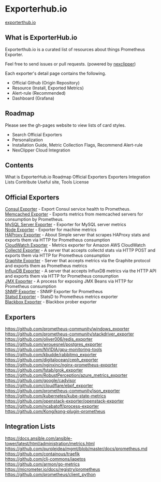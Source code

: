 # Exporterhub.io

[exporterthub.io](https://exporterthub.io/)

## What is ExporterHub.io

Exporterthub.io is a curated list of resources about things Prometheus Exporter.

Feel free to send issues or pull requests. (powered by [nexclipper](https://nexclipper.io))

Each exporter's detail page contains the following.

- Official Github (Origin Repository)
- Resource (Install, Exported Metrics)
- Alert-rule (Recommended)
- Dashboard (Grafana)

## Roadmap

Please see the gh-pages website to view lists of card styles.
- Search Official Exporters
- Personalization
- Installation Guide, Metric Collection Flags, Recommend Alert-rule
- NexClipper Cloud Integration

## Contents

What is ExporterHub.io
Roadmap
Official Exporters
Exporters
Integration Lists
Contribute
Useful site, Tools
License

## Official Exporters

[Consul Exporter](https://github.com/prometheus/consul_exporter) - Export Consul service health to Prometheus.   
[Memcached Exporter](https://github.com/prometheus/memcached_exporter) - Exports metrics from memcached servers for consumption by Prometheus.   
[MySQL Server Exporter](https://github.com/prometheus/mysqld_exporter) - Exporter for MySQL server metrics   
[Node Exporter](https://github.com/prometheus/node_exporter) - Exporter for machine metrics   
[HAProxy Exporter](https://github.com/prometheus/haproxy_exporter) - About
Simple server that scrapes HAProxy stats and exports them via HTTP for Prometheus consumption   
[CloudWatch Exporter](https://github.com/prometheus/cloudwatch_exporter) - Metrics exporter for Amazon AWS CloudWatch   
[Collectd Exporter](https://github.com/prometheus/collectd_exporter) - A server that accepts collectd stats via HTTP POST and exports them via HTTP for Prometheus consumption   
[Graphite Exporter](https://github.com/prometheus/graphite_exporter) - Server that accepts metrics via the Graphite protocol and exports them as Prometheus metrics   
[InfluxDB Exporter](https://github.com/prometheus/influxdb_exporter) - A server that accepts InfluxDB metrics via the HTTP API and exports them via HTTP for Prometheus consumption   
[JMX Exporter](https://github.com/prometheus/jmx_exporter) - A process for exposing JMX Beans via HTTP for Prometheus consumption   
[SNMP Exporter](https://github.com/prometheus/snmp_exporter) - SNMP Exporter for Prometheus   
[Statsd Exporter](https://github.com/prometheus/statsd_exporter) - StatsD to Prometheus metrics exporter   
[Blackbox Exporter](https://github.com/prometheus/blackbox_exporter) - Blackbox prober exporter   


## Exporters

https://github.com/prometheus-community/windows_exporter   
https://github.com/prometheus-community/stackdriver_exporter   
https://github.com/oliver006/redis_exporter   
https://github.com/wrouesnel/postgres_exporter   
https://github.com/NVIDIA/gpu-monitoring-tools   
https://github.com/kbudde/rabbitmq_exporter   
https://github.com/digitalocean/ceph_exporter   
https://github.com/nginxinc/nginx-prometheus-exporter   
https://github.com/fstab/grok_exporter   
https://github.com/RobustPerception/azure_metrics_exporter   
https://github.com/google/cadvisor   
https://github.com/cloudflare/ebpf_exporter   
https://github.com/prometheus-community/json_exporter   
https://github.com/kubernetes/kube-state-metrics   
https://github.com/openstack-exporter/openstack-exporter   
https://github.com/ncabatoff/process-exporter   
https://github.com/Kong/kong-plugin-prometheus   

## Integration Lists

https://docs.ansible.com/ansible-tower/latest/html/administration/metrics.html   
https://github.com/purpleidea/mgmt/blob/master/docs/prometheus.md   
https://github.com/containous/traefik   
https://github.com/clj-commons/iapetos   
https://github.com/armon/go-metrics   
https://micrometer.io/docs/registry/prometheus   
https://github.com/prometheus/client_python   


